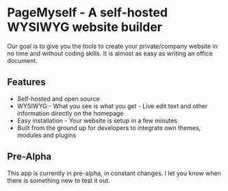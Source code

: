 # PageMyself - A self-hosted WYSIWYG website builder

Our goal is to give you the tools to create your private/company website in no time and without coding skills. It is almost as easy as writing an office document.

## Features
* Self-hosted and open source
* WYSIWYG - What you see is what you get - Live edit text and other information directly on the homepage
* Easy installation - Your website is setup in a few minutes
* Built from the ground up for developers to integrate own themes, modules and plugins

## Pre-Alpha

This app is currently in pre-alpha, in constant changes. I let you know when there is something new to test it out.


